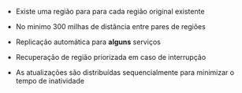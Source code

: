 - Existe uma região para para cada região original existente

- No minimo 300 milhas de distância entre pares de regiões 

- Replicação automática para **alguns** serviços

- Recuperação de região priorizada em caso de interrupção 

- As atualizações são distribuídas sequencialmente para minimizar o tempo de inatividade 